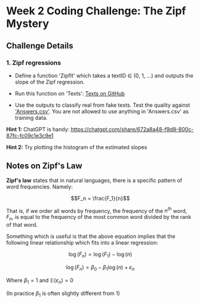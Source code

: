 # Week 2 Coding Challenge: The Zipf Mystery

## Challenge Details

### 1. Zipf regressions

- Define a function 'ZipfIt' which takes a textID ∈ (0, 1, ...) and
outputs the slope of the Zipf regression. 

- Run this function on 'Texts': [Texts on
GitHub](https://github.com/christianvedels/News_and_Market_Sentiment_Analytics/tree/main/Lecture%202%20-%20Data%20wrangling%20with%20text/Coding_challenge_data/Texts)

- Use the outputs to classify real from fake texts. Test the quality
against ['Answers.csv'](https://github.com/christianvedels/News_and_Market_Sentiment_Analytics/blob/main/Lecture%202%20-%20Data%20wrangling%20with%20text/Coding_challenge_data/Answer.csv). You are not allowed to use anything in
'Answers.csv' as training data.

**Hint 1:** ChatGPT is handy: https://chatgpt.com/share/672a8a48-f9d8-800c-87fc-fc09c1e3c9e1 

**Hint 2:** Try plotting the histogram of the estimated slopes

## Notes on Zipf's Law

**Zipf's law** states that in natural languages, there is a specific
pattern of word frequencies. Namely:

$$F_n = \frac{F_1}{n}$$

That is, if we order all words by frequency, the frequency of the $n^{th}$
word, $F_n$, is equal to the frequency of the most common word divided by
the rank of that word.

Something which is useful is that the above equation implies that the
following linear relationship which fits into a linear regression:

$$\log(F_n) = \log(F_1) - \log(n)$$

$$\log(F_n) = \beta_0 - \beta_1 \log(n) + \varepsilon_n$$

Where $\beta_1 = 1$ and $\mathbb{E}(\varepsilon_n) = 0$

(In practice $\beta_1$ is often slightly different from 1)
